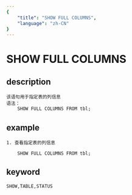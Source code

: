 ```yaml
---
{
    "title": "SHOW FULL COLUMNS",
    "language": "zh-CN"
}
---
```


<!-- 
Licensed to the Apache Software Foundation (ASF) under one
or more contributor license agreements.  See the NOTICE file
distributed with this work for additional information
regarding copyright ownership.  The ASF licenses this file
to you under the Apache License, Version 2.0 (the
"License"); you may not use this file except in compliance
with the License.  You may obtain a copy of the License at

  http://www.apache.org/licenses/LICENSE-2.0

Unless required by applicable law or agreed to in writing,
software distributed under the License is distributed on an
"AS IS" BASIS, WITHOUT WARRANTIES OR CONDITIONS OF ANY
KIND, either express or implied.  See the License for the
specific language governing permissions and limitations
under the License.
-->

# SHOW FULL COLUMNS

## description

    该语句用于指定表的列信息
    语法：
        SHOW FULL COLUMNS FROM tbl;

## example

    1. 查看指定表的列信息

        SHOW FULL COLUMNS FROM tbl;

## keyword

    SHOW,TABLE,STATUS    
